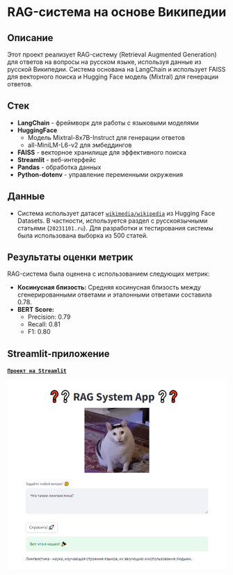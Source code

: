 # RAG-система на основе Википедии


## Описание

Этот проект реализует RAG-систему (Retrieval Augmented Generation) для ответов на вопросы на русском языке, используя данные из русской Википедии. Система основана на LangChain и использует FAISS для векторного поиска и Hugging Face модель (Mixtral) для генерации ответов.


## Стек
- **LangChain** - фреймворк для работы с языковыми моделями
- **HuggingFace** 
  - Модель Mixtral-8x7B-Instruct для генерации ответов
  - all-MiniLM-L6-v2 для эмбеддингов
- **FAISS** - векторное хранилище для эффективного поиска
- **Streamlit** - веб-интерфейс
- **Pandas** - обработка данных
- **Python-dotenv** - управление переменными окружения

## Данные
- Система использует датасет [`wikimedia/wikipedia`](https://huggingface.co/datasets/wikimedia/wikipedia) из Hugging Face Datasets. В частности, используется раздел с русскоязычными статьями (`20231101.ru`). 
Для разработки и тестирования системы была использована выборка из 500 статей.


## Результаты оценки метрик

RAG-система была оценена с использованием следующих метрик:

* **Косинусная близость:** Средняя косинусная близость между сгенерированными ответами и эталонными ответами составила 0.78.
* **BERT Score:**
    * Precision: 0.79
    * Recall: 0.81
    * F1: 0.80

## Streamlit-приложение


[**`Проект на Streamlit`**](https://rag-system-wikipedia.streamlit.app/)

<img src="./image.png" width="600" alt="RAG System Interface"/>